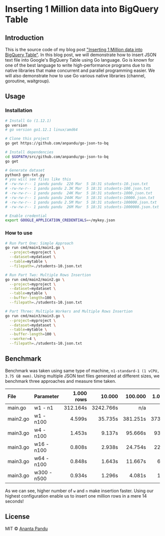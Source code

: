 # Inserting 1 Million data into BigQuery Table

## Introduction

This is the source code of my blog post ["Inserting 1 Million data into BigQuery Table"](https://anpandu.github.io/blog/inserting-1-million-data-into-bigquery-table/#preparation).
In this blog post, we will demonstrate how to insert JSON text file into Google's BigQuery Table using Go language. Go is known for one of the best language to write high-performance programs due to its native libraries that make concurrent and parallel programming easier. We will also demonstrate how to use Go various native libraries (channel, goroutine, waitgroup).

## Usage

### Installation

```sh
# Install Go (1.12.1)
go version
# go version go1.12.1 linux/amd64

# Clone this project
go get https://github.com/anpandu/go-json-to-bq

# Install dependencies
cd $GOPATH/src/github.com/anpandu/go-json-to-bq
go get

# Generate dataset
python3 gen-txt.py
# you will see files like this
# -rw-rw-r-- 1 pandu pandu  220 Mar  5 18:31 students-10.json.txt
# -rw-rw-r-- 1 pandu pandu 2.3K Mar  5 18:31 students-100.json.txt
# -rw-rw-r-- 1 pandu pandu  24K Mar  5 18:31 students-1000.json.txt
# -rw-rw-r-- 1 pandu pandu 244K Mar  5 18:31 students-10000.json.txt
# -rw-rw-r-- 1 pandu pandu 2.5M Mar  5 18:31 students-100000.json.txt
# -rw-rw-r-- 1 pandu pandu  26M Mar  5 18:31 students-1000000.json.txt

# Enable credential
export GOOGLE_APPLICATION_CREDENTIALS=~/mykey.json
```

### How to use

```sh
# Run Part One: Simple Approach
go run cmd/main1/main1.go \
  --project=myproject \
  --dataset=mydataset \
  --table=mytable \
  --filepath=./students-10.json.txt

# Run Part Two: Multiple Rows Insertion
go run cmd/main2/main2.go \
  --project=myproject \
  --dataset=mydataset \
  --table=mytable \
  --buffer-length=100 \
  --filepath=./students-10.json.txt

# Part Three: Multiple Workers and Multiple Rows Insertion
go run cmd/main3/main3.go \
  --project=myproject \
  --dataset=mydataset \
  --table=mytable \
  --buffer-length=100 \
  --worker=4 \
  --filepath=./students-10.json.txt
```

## Benchmark

Benchmark was taken using same type of machine, `n1-standard-1 (1 vCPU, 3.75 GB mem)`. Using multiple JSON text files generated at different sizes, we benchmark three approaches and measure time taken.

| File     | Parameter   | 1.000 rows | 10.000    | 100.000   | 1.000.000 |
|:---------|:------------|-----------:|----------:|----------:|----------:|
| main.go  | w1 - n1     |   312.164s | 3242.766s |       n/a |       n/a |
| main2.go | w1 - n100   |     4.599s |   35.735s |  381.251s | 3738.669s |
| main3.go | w4 - n100   |     1.453s |    9.137s |   95.666s |  939.175s |
| main3.go | w16 - n100  |     0.808s |    2.938s |   24.754s |  224.630s |
| main3.go | w64 - n100  |     0.848s |    1.643s |   11.667s |   62.624s |
| main3.go | w300 - n500 |     0.934s |    1.296s |    4.081s |   14.787s |

As we can see, higher number of `w` and `n` make insertion faster. Using our highest configuration enable us to insert one million rows in a mere 14 seconds!

## License

MIT © [Ananta Pandu](anpandumail@gmail.com)